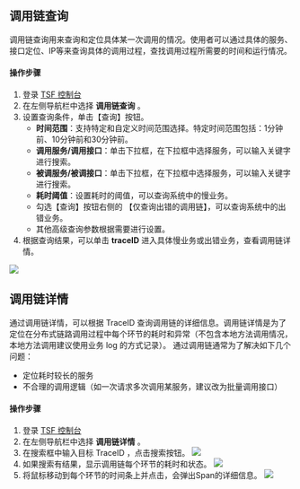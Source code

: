 ## 调用链查询
调用链查询用来查询和定位具体某一次调用的情况。使用者可以通过具体的服务、接口定位、IP等来查询具体的调用过程，查找调用过程所需要的时间和运行情况。

#### 操作步骤
1. 登录 [TSF 控制台](https://console.cloud.tencent.com/tsf/index)
2. 在左侧导航栏中选择 **调用链查询** 。
3. 设置查询条件，单击【查询】按钮。
	- **时间范围**：支持特定和自定义时间范围选择。特定时间范围包括：1分钟前、10分钟前和30分钟前。
	- **调用服务/调用接口**：单击下拉框，在下拉框中选择服务，可以输入关键字进行搜索。
	- **被调服务/被调接口**：单击下拉框，在下拉框中选择服务，可以输入关键字进行搜索。
	- **耗时阈值**：设置耗时的阈值，可以查询系统中的慢业务。
	- 勾选【查询】按钮右侧的 【仅查询出错的调用链】，可以查询系统中的出错业务。
	- 其他高级查询参数根据需要进行设置。
4. 根据查询结果，可以单击 **traceID** 进入具体慢业务或出错业务，查看调用链详情。

![](https://main.qcloudimg.com/raw/17e380bab11937be445b07df21f0777e.png)

## 调用链详情

通过调用链详情，可以根据 TraceID 查询调用链的详细信息。调用链详情是为了定位在分布式链路调用过程中每个环节的耗时和异常（不包含本地方法调用情况，本地方法调用建议使用业务 log 的方式记录）。
通过调用链通常为了解决如下几个问题：

- 定位耗时较长的服务
- 不合理的调用逻辑（如一次请求多次调用某服务，建议改为批量调用接口）

#### 操作步骤
1. 登录 [TSF 控制台](https://console.cloud.tencent.com/tsf/index)
2. 在左侧导航栏中选择 **调用链详情** 。
3. 在搜索框中输入目标 TraceID ，点击搜索按钮。
![](https://main.qcloudimg.com/raw/0ddd182a6276d99e37f0ef3d315b3c3b.png)
4. 如果搜索有结果，显示调用链每个环节的耗时和状态。
![](https://main.qcloudimg.com/raw/08650967c9c7e72f2658f6565e61e226.png)
5. 将鼠标移动到每个环节的时间条上并点击，会弹出Span的详细信息。
![](https://main.qcloudimg.com/raw/a4190a7c0eef8a5196afff4b3bc228cf.png)


